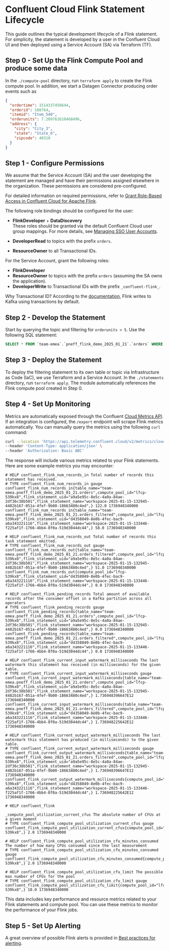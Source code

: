 # Confluent Cloud Flink Statement Lifecycle

This guide outlines the typical development lifecycle of a Flink statement. For simplicity, the statement is developed by a user in the Confluent Cloud UI and then deployed using a Service Account (SA) via Terraform (TF).

## Step 0 - Set Up the Flink Compute Pool and produce some data

In the `./compute-pool` directory, run `terraform apply` to create the Flink compute pool.
In addition, we start a Datagen Connector producing order events such as

```json
{
  "ordertime": 1514337450644,
  "orderid": 188764,
  "itemid": "Item_540",
  "orderunits": 7.209762610468496,
  "address": {
    "city": "City_3",
    "state": "State_6",
    "zipcode": 40310
  }
}
```

## Step 1 - Configure Permissions

We assume that the Service Account (SA) and the user developing the statement are managed and have their permissions assigned elsewhere in the organization. These permissions are considered pre-configured.

For detailed information on required permissions, refer to [Grant Role-Based Access in Confluent Cloud for Apache Flink](https://docs.confluent.io/cloud/current/flink/operate-and-deploy/flink-rbac.html).

The following role bindings should be configured for the user:

- **FlinkDeveloper** + **DataDiscovery**  
  These roles should be granted via the default Confluent Cloud user group mappings. For more details, see [Managing SSO User Accounts](https://docs.confluent.io/cloud/current/security/authenticate/user-identities/user-accounts/manage-sso-user-accounts.html#default-user-permissions).

- **DeveloperRead** to topics with the prefix `orders`.
- **ResourceOwner** to all Transactional IDs.

For the Service Account, grant the following roles:

- **FlinkDeveloper**
- **ResourceOwner** to topics with the prefix `orders` (assuming the SA owns the application).
- **DeveloperWrite** to Transactional IDs with the prefix `_confluent-flink_`.

Why Transactional ID? According to the [documentation](https://docs.confluent.io/cloud/current/flink/concepts/delivery-guarantees.html), Flink writes to Kafka using transactions by default.

## Step 2 - Develop the Statement

Start by querying the topic and filtering for `orderunits > 5`. Use the following SQL statement:

```sql
SELECT * FROM `team-emea`.`pneff_flink_demo_2025_01_21`.`orders` WHERE `orderunits` > 5;
```

## Step 3 - Deploy the Statement

To deploy the filtering statement to its own table or topic via Infrastructure as Code (IaC), we use Terraform and a Service Account. In the `./statements` directory, run `terraform apply`. The module automatically references the Flink compute pool created in Step 0.

## Step 4 - Set Up Monitoring

Metrics are automatically exposed through the Confluent [Cloud Metrics API](https://api.telemetry.confluent.cloud/docs/descriptors/datasets/cloud). If an integration is configured, the `/export` endpoint will scrape Flink metrics automatically. You can manually query the metrics using the following `curl` command:

```bash
curl --location 'https://api.telemetry.confluent.cloud/v2/metrics/cloud/export?resource.compute_pool.id=lfcp-xyz' \
--header 'Content-Type: application/json' \
--header 'Authorization: Basic ABC'
```

The response will include various metrics related to your Flink statements. Here are some example metrics you may encounter:

```plaintext
# HELP confluent_flink_num_records_in Total number of records this statement has received.
# TYPE confluent_flink_num_records_in gauge
confluent_flink_num_records_in{table_name="team-emea.pneff_flink_demo_2025_01_21.orders",compute_pool_id="lfcp-539kx8",flink_statement_uid="a9a5e95c-8e5c-4a0a-84ae-2df36c38b501",flink_statement_name="workspace-2025-01-15-132945-4482b167-051a-4fef-9b00-18663480c4ed",} 122.0 1736948340000
confluent_flink_num_records_in{table_name="team-emea.pneff_flink_demo_2025_01_21.orders_filtered",compute_pool_id="lfcp-539kx8",flink_statement_uid="d4358049-8e0b-4fec-bac9-a6a343221116",flink_statement_name="workspace-2025-01-15-133446-f225af1f-1766-4bb4-8f0a-519d3044dc44",} 58.0 1736948340000

# HELP confluent_flink_num_records_out Total number of records this task statement emitted.
# TYPE confluent_flink_num_records_out gauge
confluent_flink_num_records_out{table_name="team-emea.pneff_flink_demo_2025_01_21.orders_filtered",compute_pool_id="lfcp-539kx8",flink_statement_uid="a9a5e95c-8e5c-4a0a-84ae-2df36c38b501",flink_statement_name="workspace-2025-01-15-132945-4482b167-051a-4fef-9b00-18663480c4ed",} 51.0 1736948340000
confluent_flink_num_records_out{compute_pool_id="lfcp-539kx8",flink_statement_uid="d4358049-8e0b-4fec-bac9-a6a343221116",flink_statement_name="workspace-2025-01-15-133446-f225af1f-1766-4bb4-8f0a-519d3044dc44",} 0.0 1736948340000

# HELP confluent_flink_pending_records Total amount of available records after the consumer offset in a Kafka partition across all operators
# TYPE confluent_flink_pending_records gauge
confluent_flink_pending_records{table_name="team-emea.pneff_flink_demo_2025_01_21.orders",compute_pool_id="lfcp-539kx8",flink_statement_uid="a9a5e95c-8e5c-4a0a-84ae-2df36c38b501",flink_statement_name="workspace-2025-01-15-132945-4482b167-051a-4fef-9b00-18663480c4ed",} 0.0 1736948340000
confluent_flink_pending_records{table_name="team-emea.pneff_flink_demo_2025_01_21.orders_filtered",compute_pool_id="lfcp-539kx8",flink_statement_uid="d4358049-8e0b-4fec-bac9-a6a343221116",flink_statement_name="workspace-2025-01-15-133446-f225af1f-1766-4bb4-8f0a-519d3044dc44",} 0.0 1736948340000

# HELP confluent_flink_current_input_watermark_milliseconds The last watermark this statement has received (in milliseconds) for the given table.
# TYPE confluent_flink_current_input_watermark_milliseconds gauge
confluent_flink_current_input_watermark_milliseconds{table_name="team-emea.pneff_flink_demo_2025_01_21.orders",compute_pool_id="lfcp-539kx8",flink_statement_uid="a9a5e95c-8e5c-4a0a-84ae-2df36c38b501",flink_statement_name="workspace-2025-01-15-132945-4482b167-051a-4fef-9b00-18663480c4ed",} 1.736948396647E12 1736948340000
confluent_flink_current_input_watermark_milliseconds{table_name="team-emea.pneff_flink_demo_2025_01_21.orders_filtered",compute_pool_id="lfcp-539kx8",flink_statement_uid="d4358049-8e0b-4fec-bac9-a6a343221116",flink_statement_name="workspace-2025-01-15-133446-f225af1f-1766-4bb4-8f0a-519d3044dc44",} 1.736948225642E12 1736948340000

# HELP confluent_flink_current_output_watermark_milliseconds The last watermark this statement has produced (in milliseconds) to the given table.
# TYPE confluent_flink_current_output_watermark_milliseconds gauge
confluent_flink_current_output_watermark_milliseconds{table_name="team-emea.pneff_flink_demo_2025_01_21.orders_filtered",compute_pool_id="lfcp-539kx8",flink_statement_uid="a9a5e95c-8e5c-4a0a-84ae-2df36c38b501",flink_statement_name="workspace-2025-01-15-132945-4482b167-051a-4fef-9b00-18663480c4ed",} 1.736948396647E12 1736948340000
confluent_flink_current_output_watermark_milliseconds{compute_pool_id="lfcp-539kx8",flink_statement_uid="d4358049-8e0b-4fec-bac9-a6a343221116",flink_statement_name="workspace-2025-01-15-133446-f225af1f-1766-4bb4-8f0a-519d3044dc44",} 1.736948225642E12 1736948340000

# HELP confluent_flink

_compute_pool_utilization_current_cfus The absolute number of CFUs at a given moment
# TYPE confluent_flink_compute_pool_utilization_current_cfus gauge
confluent_flink_compute_pool_utilization_current_cfus{compute_pool_id="lfcp-539kx8",} 2.0 1736948340000

# HELP confluent_flink_compute_pool_utilization_cfu_minutes_consumed The number of how many CFUs consumed since the last measurement
# TYPE confluent_flink_compute_pool_utilization_cfu_minutes_consumed gauge
confluent_flink_compute_pool_utilization_cfu_minutes_consumed{compute_pool_id="lfcp-539kx8",} 2.0 1736948340000

# HELP confluent_flink_compute_pool_utilization_cfu_limit The possible max number of CFUs for the pool
# TYPE confluent_flink_compute_pool_utilization_cfu_limit gauge
confluent_flink_compute_pool_utilization_cfu_limit{compute_pool_id="lfcp-539kx8",} 10.0 1736948340000
```

This data includes key performance and resource metrics related to your Flink statements and compute pool. You can use these metrics to monitor the performance of your Flink jobs.

## Step 5 - Set Up Alerting

A great overview of possible Flink alerts is provided in [Best practices for alerting](https://docs.confluent.io/cloud/current/flink/operate-and-deploy/monitor-statements.html#best-practices-for-alerting).






